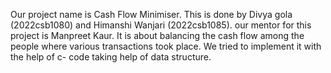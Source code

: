 Our project name is Cash Flow Minimiser.
This is done by Divya gola (2022csb1080) and Himanshi Wanjari (2022csb1085).
our mentor for this project is Manpreet Kaur.
It is about balancing the cash flow among the people where various transactions took place. 
We tried to implement it with the help of c- code taking help of data structure.

